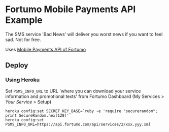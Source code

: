 # Fortumo Mobile Payments API Example

The SMS service 'Bad News' will deliver you worst news if you
want to feel sad. Not for free.

Uses [Mobile Payments API of Fortumo](http://developers.fortumo.com/mobile-payments-api/)

## Deploy

### Using Heroku

Set `PSMS_INFO_URL` to URL 'where you can download your service information and promotional texts' from Fortumo Dashboard (My Services > _Your Service_ > Setup)

    heroku config:set SECRET_KEY_BASE=`ruby -e 'require "securerandom"; print SecureRandom.hex(128)'`
    heroku config:set PSMS_INFO_URL=https://api.fortumo.com/api/services/2/xxx.yyy.xml
